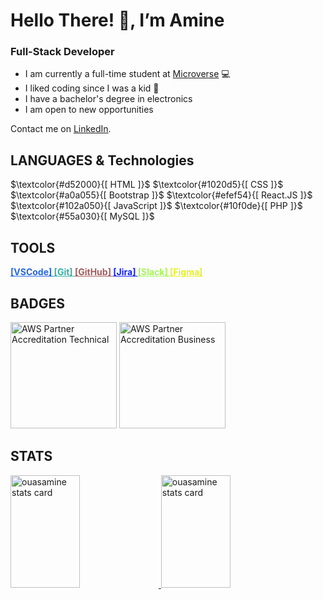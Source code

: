 # Hello There! 👋, I’m Amine 

### Full-Stack Developer

- I am currently a full-time student at [Microverse](https://www.microverse.org) 💻
- I liked coding since I was a kid 💞
- I have a bachelor's degree in electronics 
- I am open to new opportunities

Contact me on [LinkedIn](https://www.linkedin.com/in/amine-ouassef/).

## LANGUAGES & Technologies

<p>
  $\textcolor{#d52000}{[ HTML ]}$   
  $\textcolor{#1020d5}{[ CSS ]}$   
  $\textcolor{#a0a055}{[ Bootstrap ]}$   
  $\textcolor{#efef54}{[ React.JS ]}$   
  $\textcolor{#102a050}{[ JavaScript ]}$   
  $\textcolor{#10f0de}{[ PHP ]}$   
  $\textcolor{#55a030}{[ MySQL ]}$ 
</p> 

## TOOLS

<p>
  <a href="https://code.visualstudio.com/" style="color:#2767de;font-weight:bold;">
    [VSCode]
    </a>
  <a href="https://git-scm.com/" style="color:#33afa5;font-weight:bold;">
    [Git]
    </a>
  <a href="https://github.com/" style="color:#a55a5a;font-weight:bold;">
    [GitHub]
  </a>
  <a href="https://www.atlassian.com/software/jira" style="color:#1020ff;font-weight:bold;">
    [Jira]
    </a>
  <a href="https://slack.com/" style="color:#a5f55a;font-weight:bold;">
    [Slack]
    </a>
  <a href="https://www.figma.com/" style="color:#e5f025;font-weight:bold;">
    [Figma]
    </a>
</p>

## BADGES

<p>
  <a href="https://www.credly.com/badges/d6e477eb-ede3-4f91-bd29-f06d2bdd52ae/public_url" target="_blank">
    <img height="170px" src="https://user-images.githubusercontent.com/104319462/187560579-230b4a18-6ebc-4314-8572-1cfe15480eb7.png" alt="AWS Partner Accreditation Technical"/></a>
  <a href="https://www.credly.com/badges/7499c2ab-2c02-440c-8b66-79371fccc14f/public_url" target="_blank">
    <img height="170px" src="https://user-images.githubusercontent.com/104319462/187560087-ad301031-999c-4c26-8b28-1e12f9c7c86a.png" alt="AWS Partner Accreditation Business"/></a>
</p>

## STATS

<a href="#">
  <img  width="47%" height="180px" src="https://github-readme-stats.vercel.app/api/top-langs?username=ouasamine&theme=gruvbox&title_color=c3ce9c&text_color=c3ce9c&bg_color=400726&hide_border=true&layout=compact" alt="ouasamine stats card" />
  <img  width="47%" height="180px" src="https://github-readme-stats.vercel.app/api?username=ouasamine&show_icons=true&theme=gruvbox&title_color=c3ce9c&text_color=c3ce9c&bg_color=400726&hide_border=true" alt="ouasamine stats card" />
</a>

